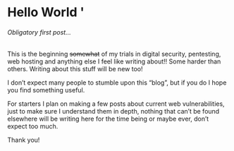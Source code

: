 # Hello World '

###### Obligatory first post...

This is the beginning ~~somewhat~~ of my trials in digital security, pentesting, web hosting and anything else I feel like writing about!! Some harder than others. Writing about this stuff will be new too!

I don’t expect many people to stumble upon this “blog”, but if you do I hope you find something useful.

For starters I plan on making a few posts about current web vulnerabilities, just to make sure I understand them in depth, nothing that can’t be found elsewhere will be writing here for the time being or maybe ever, don’t expect too much.

Thank you!
